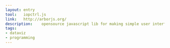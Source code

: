 ```yaml
---
layout: entry
tool:	iopctrl.js
link:	http://arborjs.org/
description:	opensource javascript lib for making simple user interface controls leveraged by D3 .
tags:
- dataviz
- programming
---
```

